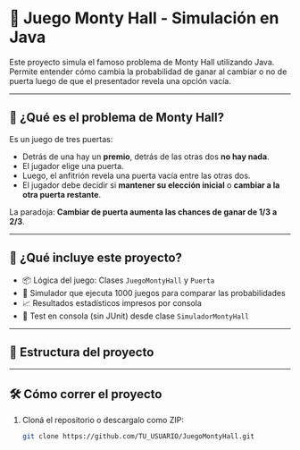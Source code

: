 # 🎲 Juego Monty Hall - Simulación en Java

Este proyecto simula el famoso problema de Monty Hall utilizando Java. Permite entender cómo cambia la probabilidad de ganar al cambiar o no de puerta luego de que el presentador revela una opción vacía.

---

## 📌 ¿Qué es el problema de Monty Hall?

Es un juego de tres puertas:  
- Detrás de una hay un **premio**, detrás de las otras dos **no hay nada**.  
- El jugador elige una puerta.  
- Luego, el anfitrión revela una puerta vacía entre las otras dos.  
- El jugador debe decidir si **mantener su elección inicial** o **cambiar a la otra puerta restante**.  

La paradoja: **Cambiar de puerta aumenta las chances de ganar de 1/3 a 2/3**.

---

## 🧠 ¿Qué incluye este proyecto?

- 📦 Lógica del juego: Clases `JuegoMontyHall` y `Puerta`
- 🔁 Simulador que ejecuta 1000 juegos para comparar las probabilidades
- 📈 Resultados estadísticos impresos por consola
- 🧪 Test en consola (sin JUnit) desde clase `SimuladorMontyHall`

---

## 📂 Estructura del proyecto


---

## 🛠️ Cómo correr el proyecto

1. Cloná el repositorio o descargalo como ZIP:
   ```bash
   git clone https://github.com/TU_USUARIO/JuegoMontyHall.git
